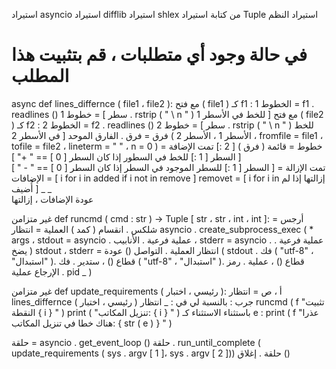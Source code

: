 استيراد  asyncio
استيراد  difflib
استيراد  shlex
من  كتابة  استيراد  Tuple
استيراد  النظم

# في حالة وجود أي متطلبات ، قم بتثبيت هذا المطلب
async  def  lines_differnce ( file1 ، file2 ):
    مع  فتح ( file1 ) كـ  f1 :
        الخطوط 1  =  f1 . readlines ()
        خطوط 1  = [ سطر . rstrip ( " \ n " ) للخط  في الأسطر  1 ] 
    مع  فتح ( file2 ) كـ  f2 :
        الخطوط 2  =  f2 . readlines ()
        خطوط 2  = [ سطر . rstrip ( " \ n " ) للخط  في الأسطر  2 ] 
    فرق  =  فرق . الفارق الموحد (
        الأسطر 1 ، الأسطر 2 ، fromfile = file1 ، tofile = file2 ، lineterm = " " ، n = 0
    )
    خطوط  =  قائمة ( فرق ) [ 2 :]
    تمت الإضافة  = [ السطر [ 1 :] للخط  في السطور  إذا كان السطر [ 0 ] == " +" ]    
    تمت الإزالة  = [ السطر [ 1 :] للسطر الموجود في  السطر إذا كان السطر [ 0 ] == " - " ]     
    الإضافات  = [ i  for  i  in  added  if  i  not  in  remove ]
    removet  = [ i  for  i  in  إزالتها  إذا  لم أُضيف ] _  _  
    عودة  الإضافات ، إزالتها


غير متزامن  def  runcmd ( cmd : str ) ->  Tuple [ str ، str ، int ، int ]:
    أرجس  =  شلكس . انقسام ( كمد )
    العملية  =  انتظار  asyncio . create_subprocess_exec (
        * args ، stdout = asyncio . عملية فرعية . الأنابيب ، stderr = asyncio . عملية فرعية . يضخ
    )
    stdout ، stderr  =  انتظار  العملية . التواصل ()
    عودة (
        stdout . فك ( "utf-8" ، "استبدال" ). قطاع () ،
        ستدير . فك ( "utf-8" ، "استبدال" ). قطاع () ،
        عملية . رمز الإرجاع
        عملية . pid _
    )


غير متزامن  def  update_requirements ( رئيسي ، اختبار ):
    أ ، ص  =  انتظار  lines_differnce ( رئيسي ، اختبار )
    جرب :
        بالنسبة  لي  في  : _
            انتظار  runcmd ( f "تثبيت النقطة { i } " )
            print ( "تنزيل المكاتب: { i } " )
    باستثناء  الاستثناء  كـ  e :
        print ( f "عذرا هناك خطا في تنزيل المكاتب: { str ( e ) } " )

حلقة  =  asyncio . get_event_loop ()
حلقة . run_until_complete ( update_requirements ( sys . argv [ 1 ]، sys . argv [ 2 ]))
حلقة . إغلاق ()


